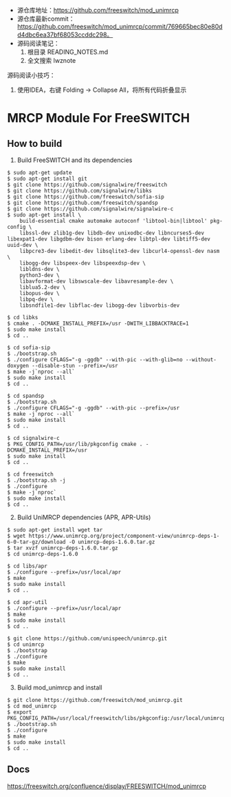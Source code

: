 - 源仓库地址：https://github.com/freeswitch/mod_unimrcp
- 源仓库最新commit：https://github.com/freeswitch/mod_unimrcp/commit/769665bec80e80dd4dbc6ea37bf68053ccddc298。
- 源码阅读笔记：
  1. 根目录 READING_NOTES.md 
  2. 全文搜索 lwznote

源码阅读小技巧：
1. 使用IDEA，右键 Folding -> Collapse All，将所有代码折叠显示

# MRCP Module For FreeSWITCH

## How to build

1. Build FreeSWITCH and its dependencies
```
$ sudo apt-get update 
$ sudo apt-get install git
$ git clone https://github.com/signalwire/freeswitch
$ git clone https://github.com/signalwire/libks
$ git clone https://github.com/freeswitch/sofia-sip
$ git clone https://github.com/freeswitch/spandsp
$ git clone https://github.com/signalwire/signalwire-c
$ sudo apt-get install \
    build-essential cmake automake autoconf 'libtool-bin|libtool' pkg-config \
    libssl-dev zlib1g-dev libdb-dev unixodbc-dev libncurses5-dev libexpat1-dev libgdbm-dev bison erlang-dev libtpl-dev libtiff5-dev uuid-dev \
    libpcre3-dev libedit-dev libsqlite3-dev libcurl4-openssl-dev nasm \
    libogg-dev libspeex-dev libspeexdsp-dev \
    libldns-dev \
    python3-dev \
    libavformat-dev libswscale-dev libavresample-dev \
    liblua5.2-dev \
    libopus-dev \
    libpq-dev \
    libsndfile1-dev libflac-dev libogg-dev libvorbis-dev

$ cd libks
$ cmake . -DCMAKE_INSTALL_PREFIX=/usr -DWITH_LIBBACKTRACE=1
$ sudo make install
$ cd ..

$ cd sofia-sip
$ ./bootstrap.sh
$ ./configure CFLAGS="-g -ggdb" --with-pic --with-glib=no --without-doxygen --disable-stun --prefix=/usr
$ make -j`nproc --all`
$ sudo make install
$ cd ..

$ cd spandsp
$ ./bootstrap.sh
$ ./configure CFLAGS="-g -ggdb" --with-pic --prefix=/usr
$ make -j`nproc --all`
$ sudo make install
$ cd ..

$ cd signalwire-c
$ PKG_CONFIG_PATH=/usr/lib/pkgconfig cmake . -DCMAKE_INSTALL_PREFIX=/usr
$ sudo make install
$ cd ..

$ cd freeswitch
$ ./bootstrap.sh -j
$ ./configure
$ make -j`nproc`
$ sudo make install
$ cd ..
```

2. Build UniMRCP dependencies (APR, APR-Utils)
```
$ sudo apt-get install wget tar
$ wget https://www.unimrcp.org/project/component-view/unimrcp-deps-1-6-0-tar-gz/download -O unimrcp-deps-1.6.0.tar.gz
$ tar xvzf unimrcp-deps-1.6.0.tar.gz
$ cd unimrcp-deps-1.6.0

$ cd libs/apr
$ ./configure --prefix=/usr/local/apr
$ make
$ sudo make install 
$ cd ..

$ cd apr-util
$ ./configure --prefix=/usr/local/apr
$ make
$ sudo make install
$ cd ..

$ git clone https://github.com/unispeech/unimrcp.git
$ cd unimrcp
$ ./bootstrap
$ ./configure
$ make
$ sudo make install
$ cd ..

```

3. Build mod_unimrcp and install
```
$ git clone https://github.com/freeswitch/mod_unimrcp.git
$ cd mod_unimrcp
$ export PKG_CONFIG_PATH=/usr/local/freeswitch/libs/pkgconfig:/usr/local/unimrcp/libs/pkgconfig
$ ./bootstrap.sh
$ ./configure
$ make
$ sudo make install
$ cd ..
```

## Docs

https://freeswitch.org/confluence/display/FREESWITCH/mod_unimrcp
